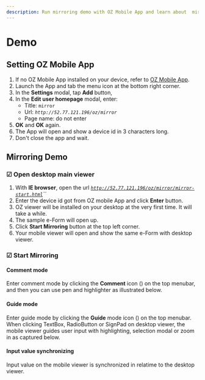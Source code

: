 ```yaml
---
description: Run mirroring demo with OZ Mobile App and learn about  mirroring features.
---
```


# Demo

## Setting OZ Mobile App

1. If no OZ Mobile App installed on your device, refer to [OZ Mobile App]().
2. Launch the App and tab the menu icon at the bottom right corner. 
3. In the **Settings** modal, tap **Add** button, 
4. In the **Edit user homepage** modal, enter:
   * Title: `mirror`
   * Url: _`http://52.77.121.196/oz/mirror`_
   * Page name: do not enter
5. **OK** and **OK** again.
6. The App will open and show a device id in 3 characters long.
7. Don't close the app and wait.

## Mirroring Demo

### ☑ Open desktop main viewer

1. With **IE browser**, open the url [_`http://52.77.121.196/oz/mirror/mirror-start.html`_](http://52.77.121.196/oz/mirror/mirror-start.html)_\`\`_
2. Enter the device id got from OZ mobile App and click **Enter** button.
3. OZ viewer will be installed on your desktop at the very first time. It will take a while.
4. The sample e-Form will open up. 
5. Click **Start Mirroring** button at the top left corner.
6. Your mobile viewer will open and show the same e-Form with desktop viewer.

### ☑ Start Mirroring

#### Comment mode

Enter comment mode by clicking the **Comment** icon \(\) on the top menubar, and then you can use pen and highlighter as illustrated below.  

#### Guide mode

Enter guide mode by clicking the **Guide** mode icon \(\) on the top menubar. When clicking TextBox, RadioButton or SignPad on desktop viewer, the mobile viewer guides user input with highlighting, selection modal or zoom in as captured below.

#### Input value synchronizing

Input value on the mobile viewer is synchronized in relatime to the desktop viewer.



